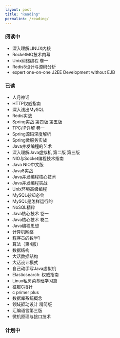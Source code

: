 ```yaml
---
layout: post
title: "Reading"
permalink: /reading/
---
```


### 阅读中

+ 深入理解LINUX内核
+ RocketMQ技术内幕
+ Unix网络编程 卷一
+ Redis5设计与源码分析
+ expert one-on-one J2EE Development without EJB

### 已读

+ 人月神话
+ HTTP权威指南
+ 深入浅出MySQL
+ Redis实战
+ Spring实战 第四版 第五版
+ TPC/IP详解 卷一
+ Spring源码深度解析
+ Spring微服务实战
+ Java并发编程的艺术
+ 深入理解Java虚拟机 第二版 第三版
+ NIO与Socket编程技术指南
+ Java NIO中文版
+ Java8实战
+ Java并发编程核心技术
+ Java并发编程实战
+ Unix环境高级编程
+ MySQL必知必会
+ MySQL是怎样运行的
+ NoSQL精粹
+ Java核心技术 卷一
+ Java核心技术 卷二
+ Java编程思想
+ 计算机网络
+ 程序员的数学1
+ 算法（第4版）
+ 数据结构
+ 大话数据结构
+ 大话设计模式
+ 自己动手写Java虚拟机
+ Elasticsearch: 权威指南
+ Linux私房菜基础学习篇
+ 征服C指针
+ c primer plus
+ 数据库系统概念
+ 领域驱动设计 精简版
+ 汇编语言第三版
+ 微机原理与接口技术

### 计划中

